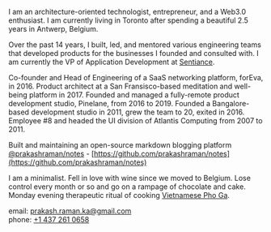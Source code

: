 I am an architecture-oriented technologist, entrepreneur, and a Web3.0 enthusiast. I am currently living in Toronto after spending a beautiful 2.5 years in Antwerp, Belgium.

Over the past 14 years, I built, led, and mentored various engineering teams that developed products for the businesses I founded and consulted with. I am currently the VP of Application Development at [Sentiance](http://www.sentiance.com).

Co-founder and Head of Engineering of a SaaS networking platform, forEva, in 2016. Product architect at a San Fransisco-based meditation and well-being platform in 2017. Founded and managed a fully-remote product development studio, Pinelane, from 2016 to 2019. Founded a Bangalore-based development studio in 2011, grew the team to 20, exited in 2016. Employee #8 and headed the UI division of Atlantis Computing from 2007 to 2011.

Built and maintaining an open-source markdown blogging platform [@prakashraman/notes](https://github.com/prakashraman/notes) - [https://github.com/prakashraman/notes](https://github.com/prakashraman/notes)


I am a minimalist. Fell in love with wine since we moved to Belgium. Lose control every month or so and go on a rampage of chocolate and cake. Monday evening therapeutic ritual of cooking [Vietnamese Pho Ga](https://www.youtube.com/watch?v=VHapXkBNuTc).

email: [prakash.raman.ka@gmail.com](mailto:prakash.raman.ka@gmail.com) <br>
phone: [+1 437 261 0658](tel:+14372610658)
